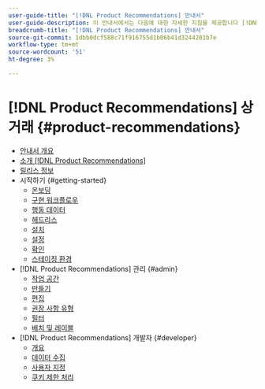 ```yaml
---
user-guide-title: "[!DNL Product Recommendations] 안내서"
user-guide-description: 이 안내서에서는 다음에 대한 자세한 지침을 제공합니다 [!DNL Product Recommendations] Adobe Commerce에서 가져옵니다.
breadcrumb-title: "[!DNL Product Recommendations] 안내서"
source-git-commit: 1dbb0dcf588c71f916755d1b06b41d3244201b7e
workflow-type: tm+mt
source-wordcount: '51'
ht-degree: 3%

---
```


# [!DNL Product Recommendations] 상거래 {#product-recommendations}

- [안내서 개요](guide-overview.md)
- [소개 [!DNL Product Recommendations]](overview.md)
- [릴리스 정보](release-notes.md)
- 시작하기 {#getting-started}
   - [온보딩](onboarding.md)
   - [구현 워크플로우](implementation-workflow.md)
   - [행동 데이터](behavioral-data.md)
   - [헤드리스](headless.md)
   - [설치](install-configure.md)
   - [설정](settings.md)
   - [확인](verify.md)
   - [스테이징 환경](staging-environment.md)
- [!DNL Product Recommendations] 관리 {#admin}
   - [작업 공간](workspace.md)
   - [만들기](create.md)
   - [편집](edit.md)
   - [권장 사항 유형](type.md)
   - [필터](filters.md)
   - [배치 및 레이블](placement.md)
- [!DNL Product Recommendations] 개발자 {#developer}
   - [개요](development-overview.md)
   - [데이터 수집](events.md)
   - [사용자 지정](customize.md)
   - [쿠키 제한 처리](setting-cookie.md)
